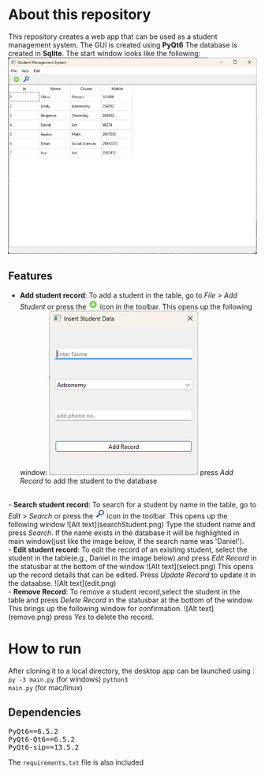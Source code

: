 # About this repository
 This repository creates a web app that can be used as a student management system.
 The GUI is created using <b>PyQt6</b>
 The database is created in <b>Sqlite</b>.
 The start window looks like the following:
![Alt text](image.png)

## Features
 - <b>Add student record</b>: To add a student in the table, go to <i>File</i> > <i>Add Student</i> or press the <img src="icons/add.png" width=20> icon in the toolbar. This opens up the following window:
![Alt text](add.png)
press <i>Add Record</i> to add the student to the database
<br>
- <b>Search student record</b>: To search for a student by name in the table, go to <i>Edit</i> > <i>Search</i> or press the <img src="icons/search.png" width=20> icon in the toolbar. This opens up the following window
 ![Alt text](searchStudent.png)
 Type the student name and press <i>Search</i>. If the name exists in the database it will be highlighted in main window(just like the image below, if the search name was 'Daniel').
 <br>
- <b>Edit student record</b>: To edit the record of an existing student, select the student in the table(e.g., Daniel in the image below) and press <i>Edit Record</i> in the statusbar at the bottom of the window
![Alt text](select.png)
 This opens up the record details that can be edited. Press <i>Update Record</i> to update it in the dataabse. 
 ![Alt text](edit.png)
 <br>
- <b>Remove Record</b>: To remove a student record,select the student in the table and press <i>Delete Record</i> in the statusbar at the bottom of the window. This brings up the following window for confirmation.
![Alt text](remove.png)
 press <i>Yes</i> to delete the record.

# How to run
After cloning it to a local directory, the desktop app can be launched using :
<code>py -3 main.py</code> (for windows)
<code>python3 main.py</code> (for mac/linux)

## Dependencies

<pre>
PyQt6==6.5.2
PyQt6-Qt6==6.5.2
PyQt6-sip==13.5.2
</pre>

The `requirements.txt` file is also included